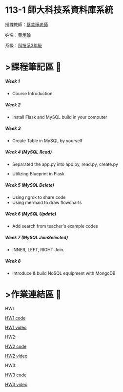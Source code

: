 # 113-1 師大科技系資料庫系統
授課教師：[蔡芸琤老師](https://github.com/pecu)

姓名：[董承翰](https://chenhan0301.github.io/Myweb/)

系級：[科技系3年級](https://www.tahrd.ntnu.edu.tw/)
# >課程筆記區 :blue_book: 

##### Week 1
- Course Introduction

##### Week 2
- Install Flask and MySQL build in your computer

##### Week 3
- Create Table in MySQL by yourself

##### Week 4 (MySQL Read)
- Separated the app.py into app.py, read.py, create.py

- Utilizing Blueprint in Flask

##### Week 5 (MySQL Delete)
- Using ngrok to share code
- Using mermaid to draw flowcharts

##### Week 6 (MySQL Update)
- Add search from teacher's example codes

##### Week 7 (MySQL JoinSelected)
- INNER, LEFT, RIGHT Join.

##### Week 8 
- Introduce & build NoSQL equipment with MongoDB


# >作業連結區 :book: 
HW1:

[HW1 code](https://github.com/chenhan0301/Database-System/tree/main/HW1)


[HW1 video](https://youtu.be/JGgrWMTpqMs)

HW2:

[HW2 code](https://github.com/chenhan0301/Database-System/tree/main/HW2)


[HW2 video](https://youtu.be/ANgQiJWVGgI)

HW3:

[HW3 code](https://github.com/chenhan0301/Database-System/tree/main/HW3)


[HW3 video](https://youtu.be/iSECiP8Uv4M)
